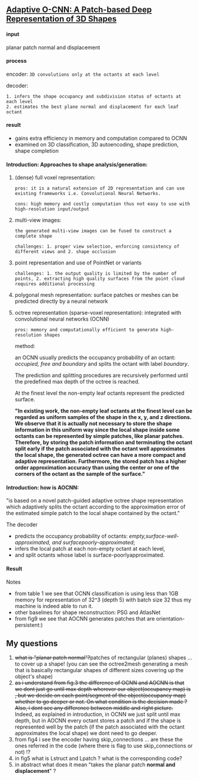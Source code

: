 [Adaptive O-CNN: A Patch-based Deep Representation of 3D Shapes](https://wang-ps.github.io/AO-CNN_files/AOCNN.pdf)
---

#### input
planar patch normal and displacement

#### process
encoder: ```3D convolutions only at the octants at each level```

decoder: 
```
1. infers the shape occupancy and subdivision status of octants at each level 
2. estimates the best plane normal and displacement for each leaf octant
```

#### result
- gains extra efficiency in memory and computation compared to OCNN
- examined on 3D classification, 3D autoencoding, shape prediction, shape completion

#### Introduction: Approaches to shape analysis/generation:
1. (dense) full voxel representation:

    ```pros: it is a natural extension of 2D representation and can use existing frameworks i.e. Convolutional Neural Networks.```
    
    ```cons: high memory and costly computation thus not easy to use with high-resolution input/output```

2. multi-view images:

    ```the generated multi-view images can be fused to construct a complete shape```
    
    ```challenges: 1. proper view selection, enforcing consistency of different views and 2. shape occlusion```
    
3. point representation and use of PointNet or variants

    ```challenges: 1. the output quality is limited by the number of points, 2. extracting high quality surfaces from the point cloud requires additional processing```

4. polygonal mesh representation: surface patches or meshes can be predicted directly by a neural network

5. octree representation (sparse-voxel representation): integrated with convolutional neural networks (OCNN)

    ```pros: memory and computationally efficient to generate high-resolution shapes```
    
    method:
    
    an OCNN usually predicts the occupancy probability of an octant: _occupied, free and boundary_ and splits the octant with label _boundary_. 
    
    The prediction and splitting procedures are recursively performed until the predefined max depth of the octree is reached.
    
    At the finest level the non-empty leaf octants represent the predicted surface.
    
    **"In existing work, the non-empty leaf octants at the finest level can be regarded as uniform samples of the shape in the x, y, and z directions. We observe that it is actually not necessary to store the shape information in this uniform way since the local shape inside some octants can be represented by simple patches, like planar patches. Therefore, by storing the patch information and terminating the octant split early if the patch associated with the octant well approximates the local shape, the generated octree can have a more compact and adaptive representation. Furthermore, the stored patch has a higher order approximation accuracy than using the center or one of the corners of the octant as the sample of the surface."**

#### Introduction: how is AOCNN:

"is based on a novel patch-guided adaptive octree shape representation which adaptively splits the octant according to the approximation error of the estimated simple patch to the local shape contained by the octant."

The decoder 
- predicts the occupancy probability of octants: _empty,surface-well-approximated, and surfacepoorly-approximated_; 
- infers the local patch at each non-empty octant at each level, 
- and split octants whose label is surface-poorlyapproximated. 

#### Result

Notes
- from table 1 we see that OCNN classification is using less than 1GB memory for representation of 32^3 (depth 5) with batch size 32 thus my machine is indeed able to run it.
- other baselines for shape reconstruction: PSG and AtlasNet
- from fig9 we see that AOCNN generates patches that are orientation-persistent:)

My questions
---
1. ~~what is "planar patch normal"?~~patches of rectangular (planes) shapes ... to cover up a shape! (you can see the octree2mesh generating a mesh that is basically rectangular shapes of different sizes covering up the object's shape)
2. ~~as i understand from fig.3 the difference of OCNN and AOCNN is that we dont just go until max depth wherever our object(occupancy map) is , but we decide on each point/segment of the object(occupancy map) whether to go deeper or not. On what condition is the decision made ? Also, i dont see any difference between middle and right picture.~~ Indeed, as explained in introduction, in OCNN we just split until max depth, but in AOCNN every octant stores a patch and if the shape is represented well by the patch (if the patch associated with the octant approximates the local shape) we dont need to go deeper.
3. from fig4 i see the encoder having skip_connections ... are these the ones referred in the code (where there is flag to use skip_connections or not) !?
4. in fig5 what is Lstruct and Lpatch ? what is the corresponding code?
5. in abstract what does it mean "takes the planar patch **normal and displacement**" ?